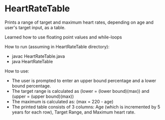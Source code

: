# HeartRateTable

Prints a range of target and maximum heart rates, depending on age and user's target input, as a table.

Learned how to use floating point values and while-loops

How to run (assuming in HeartRateTable directory):
- javac HeartRateTable.java
- java HeartRateTable

How to use:
- The user is prompted to enter an upper bound percentage and a lower bound percentage.
- The target range is calculated as (lower = (lower bound)(max)) and (upper = (upper bound)(max))
- The maximum is calculated  as: (max = 220 - age)
- The printed table consists of 3 columns: Age (which is incremented by 5 years for each row), Target Range, and Maximum heart rate.